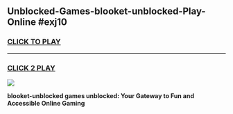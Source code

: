 
## Unblocked-Games-blooket-unblocked-Play-Online #exj10
<h3>
<a href="https://news.freeplayer.one?title=blooket-unblocked&ref=3">CLICK TO PLAY</a></h3>
<hr>

<h3>
<a href="https://news.freeplayer.one?title=blooket-unblocked&ref=3">CLICK 2 PLAY</a>
  
</h3>

<a href="https://news.freeplayer.one?title=blooket-unblocked&ref=3"><img src="https://clearcache.store/games.png"></a>


**blooket-unblocked games unblocked: Your Gateway to Fun and Accessible Online Gaming**
